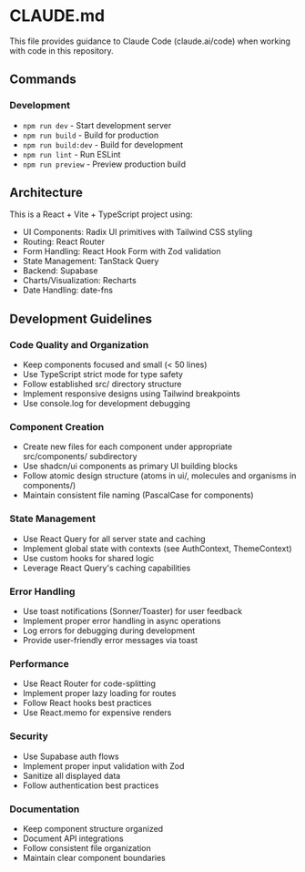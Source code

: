 # CLAUDE.md

This file provides guidance to Claude Code (claude.ai/code) when working with code in this repository.

## Commands

### Development
- `npm run dev` - Start development server
- `npm run build` - Build for production
- `npm run build:dev` - Build for development
- `npm run lint` - Run ESLint
- `npm run preview` - Preview production build

## Architecture

This is a React + Vite + TypeScript project using:

- UI Components: Radix UI primitives with Tailwind CSS styling
- Routing: React Router
- Form Handling: React Hook Form with Zod validation
- State Management: TanStack Query
- Backend: Supabase
- Charts/Visualization: Recharts
- Date Handling: date-fns

## Development Guidelines

### Code Quality and Organization
- Keep components focused and small (< 50 lines)
- Use TypeScript strict mode for type safety
- Follow established src/ directory structure
- Implement responsive designs using Tailwind breakpoints
- Use console.log for development debugging

### Component Creation
- Create new files for each component under appropriate src/components/ subdirectory
- Use shadcn/ui components as primary UI building blocks
- Follow atomic design structure (atoms in ui/, molecules and organisms in components/)
- Maintain consistent file naming (PascalCase for components)

### State Management
- Use React Query for all server state and caching
- Implement global state with contexts (see AuthContext, ThemeContext)
- Use custom hooks for shared logic
- Leverage React Query's caching capabilities

### Error Handling
- Use toast notifications (Sonner/Toaster) for user feedback
- Implement proper error handling in async operations
- Log errors for debugging during development
- Provide user-friendly error messages via toast

### Performance
- Use React Router for code-splitting
- Implement proper lazy loading for routes
- Follow React hooks best practices
- Use React.memo for expensive renders

### Security
- Use Supabase auth flows
- Implement proper input validation with Zod
- Sanitize all displayed data
- Follow authentication best practices

### Documentation
- Keep component structure organized
- Document API integrations
- Follow consistent file organization
- Maintain clear component boundaries